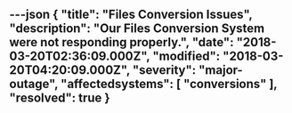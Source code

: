---json
{
  "title": "Files Conversion Issues",
  "description": "Our Files Conversion System were not responding properly.",
  "date": "2018-03-20T02:36:09.000Z",
  "modified": "2018-03-20T04:20:09.000Z",
  "severity": "major-outage",
  "affectedsystems": [
    "conversions"
  ],
  "resolved": true
}
---
